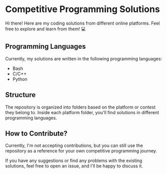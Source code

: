 # Competitive Programming Solutions

Hi there! Here are my coding solutions from different online platforms. Feel free to explore and learn from them! 💻

## Programming Languages

Currently, my solutions are written in the following programming languages:

- Bash
- C/C++
- Python

## Structure

The repository is organized into folders based on the platform or contest they belong to. Inside each platform folder, you'll find solutions in different programming languages.

## How to Contribute?

Currently, I'm not accepting contributions, but you can still use the repository as a reference for your own competitive programming journey.

If you have any suggestions or find any problems with the existing solutions, feel free to open an issue, and I'll be happy to discuss it.

<!-- Note: It may not explain how the code works because I'm too lazy to write it 👀 -->
